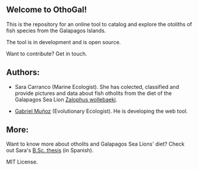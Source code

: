 ## Welcome to OthoGal!

This is the repository for an online tool to catalog and explore the otoliths of fish species from the Galapagos Islands. 

The tool is in development and is open source. 

Want to contribute? Get in touch. 

## Authors:

- Sara Carranco (Marine Ecologist). She has colected, classified and provide pictures and data about fish otholits from the diet of the Galapagos Sea Lion [Zalophus wollebaeki](https://es.wikipedia.org/wiki/Zalophus_wollebaeki). 

- [Gabriel Muñoz](https://github.com/fgabriel1891) (Evolutionary Ecologist). He is developing the web tool. 

## More: 

Want to know more about otholits and Galapagos Sea Lions' diet? Check out Sara's [B.Sc. thesis](http://repositorio.usfq.edu.ec/bitstream/23000/5652/1/122882.pdf) (in Spanish).

MIT License. 


